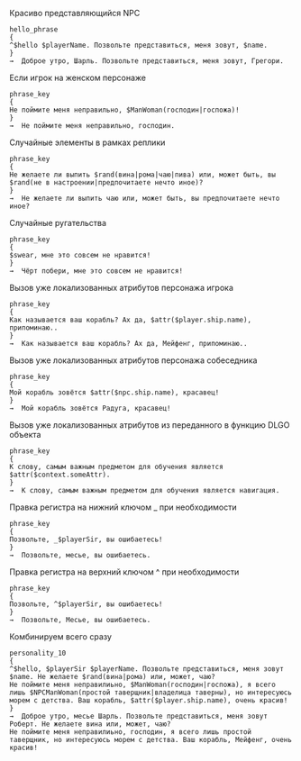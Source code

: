 

Красиво представляющийся NPC
```
hello_phrase
{
^$hello $playerName. Позвольте представиться, меня зовут, $name.
}
→  Доброе утро, Шарль. Позвольте представиться, меня зовут, Грегори.
```

Если игрок на женском персонаже
```
phrase_key
{
Не поймите меня неправильно, $ManWoman(господин|госпожа)!
}
→  Не поймите меня неправильно, господин.
```

Случайные элементы в рамках реплики
```
phrase_key
{
Не желаете ли выпить $rand(вина|рома|чаю|пива) или, может быть, вы $rand(не в настроении|предпочитаете нечто иное)?
}
→  Не желаете ли выпить чаю или, может быть, вы предпочитаете нечто иное?
```

Случайные ругательства
```
phrase_key
{
$swear, мне это совсем не нравится! 
}
→  Чёрт побери, мне это совсем не нравится! 
```

Вызов уже локализованных атрибутов персонажа игрока
```
phrase_key
{
Как называется ваш корабль? Ах да, $attr($player.ship.name), припоминаю..
}
→  Как называется ваш корабль? Ах да, Мейфенг, припоминаю..
```

Вызов уже локализованных атрибутов  персонажа собеседника
```
phrase_key
{
Мой корабль зовётся $attr($npc.ship.name), красавец!
}
→  Мой корабль зовётся Радуга, красавец!
```

Вызов уже локализованных атрибутов из переданного в функцию DLGO объекта
```
phrase_key
{
К слову, самым важным предметом для обучения является $attr($context.someAttr).
}
→  К слову, самым важным предметом для обучения является навигация.
```

Правка регистра на нижний ключом _ при необходимости
```
phrase_key
{
Позвольте, _$playerSir, вы ошибаетесь!
}
→  Позвольте, месье, вы ошибаетесь.
```

Правка регистра на верхний ключом ^ при необходимости
```
phrase_key
{
Позвольте, ^$playerSir, вы ошибаетесь!
}
→  Позвольте, Месье, вы ошибаетесь.
```

Комбинируем всего сразу
```
personality_10
{
^$hello, $playerSir $playerName. Позвольте представиться, меня зовут $name. Не желаете $rand(вина|рома) или, может, чаю?
Не поймите меня неправилиьно, $ManWoman(господин|госпожа), я всего лишь $NPCManWoman(простой таверщник|владелица таверны), но интересуюсь морем с детства. Ваш корабль, $attr($player.ship.name), очень красив!
}
→  Доброе утро, месье Шарль. Позвольте представиться, меня зовут Роберт. Не желаете вина или, может, чаю?
Не поймите меня неправилиьно, господин, я всего лишь простой таверщник, но интересуюсь морем с детства. Ваш корабль, Мейфенг, очень красив!
```
